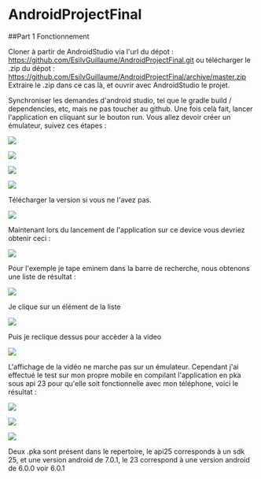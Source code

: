# AndroidProjectFinal

##Part 1 Fonctionnement

Cloner à partir de AndroidStudio via l'url du dépot : https://github.com/EsilvGuillaume/AndroidProjectFinal.git
ou télécharger le .zip du dépot : https://github.com/EsilvGuillaume/AndroidProjectFinal/archive/master.zip
Extraire le .zip dans ce cas là, et ouvrir avec AndroidStudio le projet.

Synchroniser les demandes d'android studio, tel que le gradle build / dependencies, etc, mais ne pas toucher au github.
Une fois celà fait, lancer l'application en cliquant sur le bouton run. 
Vous allez devoir créer un émulateur, suivez ces étapes : 

![](http://i.imgur.com/HmleopM.png)

![](http://i.imgur.com/Lc3QTtL.png)

![](http://i.imgur.com/zL1ezwv.png)

![](http://i.imgur.com/tEftlHg.png)

Télécharger la version si vous ne l'avez pas.

![](http://i.imgur.com/Bbi1e4M.png)

Maintenant lors du lancement de l'application sur ce device vous devriez obtenir ceci : 

![](http://i.imgur.com/a/M6cFL.png)

Pour l'exemple je tape eminem dans la barre de recherche, nous obtenons une liste de résultat : 

![](http://i.imgur.com/PV8p5hS.png)

Je clique sur un élément de la liste

![](http://i.imgur.com/HcTSqEe.png)

Puis je reclique dessus pour accèder à la video

![](http://i.imgur.com/ag9RyqY.png)

L'affichage de la vidéo ne marche pas sur un émulateur. 
Cependant j'ai effectué le test sur mon propre mobile en compilant l'application en pka sous api 23 pour qu'elle soit fonctionnelle avec mon téléphone, voici le résultat : 

![](http://i.imgur.com/FJX4sxO.png)

![](http://i.imgur.com/aut5P3v.png)

![](http://i.imgur.com/9g2I5yH.png)

Deux .pka sont présent dans le repertoire, le api25 corresponds à un sdk 25, et une version android de 7.0.1, le 23 correspond à une version android de 6.0.0 voir 6.0.1 
